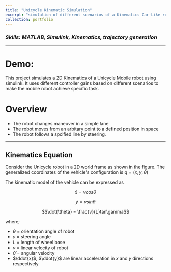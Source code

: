 ```yaml
---
title: "Unicycle Kinematic Simulation"
excerpt: "simulation of different scenarios of a Kinematics Car-Like robot in simulink using different controllers"
collection: portfolio
---
```


### _Skills: MATLAB, Simulink, Kinematics, trajectory generation_

****

Demo:
===

This project simulates a 2D Kinematics of a Unicycle Mobile robot using simulink. It uses different controller gains based on different scenarios to make the mobile robot achieve specific task.

Overview
===

- The robot changes maneuver in a simple lane
- The robot moves from an arbitary point to a defined position in space
- The robot follows a spcified line by steering.

***

## Kinematics Equation

Consider the Unicycle robot in a 2D world frame as shown in the figure. The generalized coordinates of the vehicle's configuration is $q = (x, y, \theta)$ 

The kinematic model of the vehicle can be expressed as 

$$\dot{x} = vcos\theta$$

$$\dot{y} = vsin\theta$$

$$\dot{\theta} = \frac{v}{L}tan\gamma$$

where;

- $\theta$ = orientation angle of robot
- $\gamma$ = steering angle
- $L$ = length of wheel base
- $v$ = linear velocity of robot
- $\dot{\theta}$ = angular velocity
- $\ddot{x}$, $\ddot{y}$ are linear acceleration in $x$ and $y$ directions respectively

